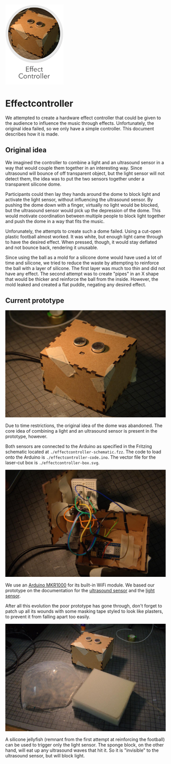 <img src="../images/effect-controller.png" alt="effect controller" height="250px">

# Effectcontroller
We attempted to create a hardware effect controller that could be given to the audience to influence the music through effects. Unfortunately, the original idea failed, so we only have a simple controller. This document describes how it is made.

## Original idea
We imagined the controller to combine a light and an ultrasound sensor in a way that would couple them together in an interesting way. Since ultrasound will bounce of off transparent object, but the light sensor will not detect them, the idea was to put the two sensors together under a transparent silicone dome.

Participants could then lay they hands around the dome to block light and activate the light sensor, without influencing the ultrasound sensor. By pushing the dome down with a finger, virtually no light would be blocked, but the ultrasound sensor would pick up the depression of the dome. This would motivate coordination between multiple people to block light together and push the dome in a way that fits the music.

Unforunately, the attempts to create such a dome failed. Using a cut-open plastic football almost worked. It was white, but enough light came through to have the desired effect. When pressed, though, it would stay deflated and not bounce back, rendering it unusable.

Since using the ball as a mold for a silicone dome would have used a lot of time and silicone, we tried to reduce the waste by attempting to reinforce the ball with a layer of silicone. The first layer was much too thin and did not have any effect. The second attempt was to create "pipes" in an X shape that would be thicker and reinforce the ball from the inside. However, the mold leaked and created a flat puddle, negating any desired effect.

## Current prototype
![A sad-looking effect controller.](images/poor_effectcontroller.jpg)

Due to time restrictions, the original idea of the dome was abandoned. The core idea of combining a light and an ultrasound sensor is present in the prototype, however.

Both sensors are connected to the Arduino as specified in the Fritzing schematic located at `./effectcontroller-schematic.fzz`. The code to load onto the Arduino is `./effectcontroller-code.ino`. The vector file for the laser-cut box is `./effectcontroller-box.svg`.

![Overflowing innards of a broken-apart effect controller.](images/innards.jpg)

We use an [Arduino MKR1000](https://store.arduino.cc/arduino-mkr1000-wifi) for its built-in WiFi module. We based our prototype on the documentation for the [ultrasound sensor](https://www.instructables.com/id/Simple-Arduino-and-HC-SR04-Example/) and the [light sensor](https://asset.conrad.com/media10/add/160267/c1/-/en/001485310DS01/datenblatt-1485310-iduino-se012-lichtwiderstand-1-st-5-vdc.pdf).

After all this evolution the poor prototype has gone through, don't forget to patch up all its wounds with some masking tape styled to look like plasters, to prevent it from falling apart too easily.

![A silicone jellyfish and a sponge block as accessories for the effect controller.](images/accessories.jpg)

A silicone jellyfish (remnant from the first attempt at reinforcing the football) can be used to trigger only the light sensor. The sponge block, on the other hand, will eat up any ultrasound waves that hit it. So it is "invisible" to the ultrasound sensor, but will block light.
